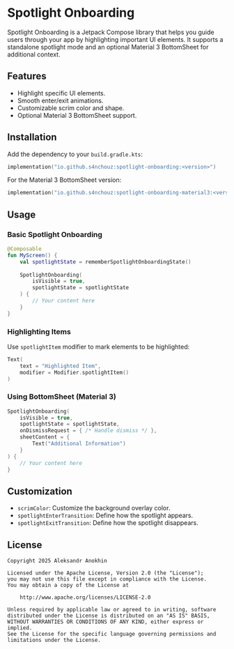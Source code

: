 # Spotlight Onboarding

Spotlight Onboarding is a Jetpack Compose library that helps you guide users through your app by highlighting important UI elements. It supports a standalone spotlight mode and an optional Material 3 BottomSheet for additional context.

## Features
- Highlight specific UI elements.
- Smooth enter/exit animations.
- Customizable scrim color and shape.
- Optional Material 3 BottomSheet support.

## Installation

Add the dependency to your `build.gradle.kts`:

```kotlin
implementation("io.github.s4nchouz:spotlight-onboarding:<version>")
```

For the Material 3 BottomSheet version:

```kotlin
implementation("io.github.s4nchouz:spotlight-onboarding-material3:<version>")
```

## Usage

### Basic Spotlight Onboarding

```kotlin
@Composable
fun MyScreen() {
    val spotlightState = rememberSpotlightOnboardingState()
    
    SpotlightOnboarding(
        isVisible = true,
        spotlightState = spotlightState
    ) {
        // Your content here
    }
}
```

### Highlighting Items

Use `spotlightItem` modifier to mark elements to be highlighted:

```kotlin
Text(
    text = "Highlighted Item",
    modifier = Modifier.spotlightItem()
)
```

### Using BottomSheet (Material 3)

```kotlin
SpotlightOnboarding(
    isVisible = true,
    spotlightState = spotlightState,
    onDismissRequest = { /* Handle dismiss */ },
    sheetContent = {
        Text("Additional Information")
    }
) {
    // Your content here
}
```

## Customization

- `scrimColor`: Customize the background overlay color.
- `spotlightEnterTransition`: Define how the spotlight appears.
- `spotlightExitTransition`: Define how the spotlight disappears.

## License

```text
Copyright 2025 Aleksandr Anokhin

Licensed under the Apache License, Version 2.0 (the "License");
you may not use this file except in compliance with the License.
You may obtain a copy of the License at

    http://www.apache.org/licenses/LICENSE-2.0

Unless required by applicable law or agreed to in writing, software
distributed under the License is distributed on an "AS IS" BASIS,
WITHOUT WARRANTIES OR CONDITIONS OF ANY KIND, either express or implied.
See the License for the specific language governing permissions and
limitations under the License.
```